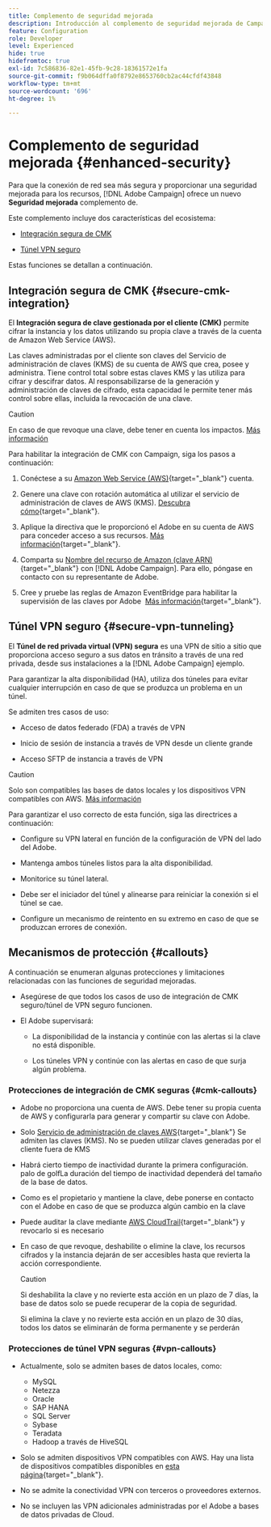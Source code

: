 ```yaml
---
title: Complemento de seguridad mejorada
description: Introducción al complemento de seguridad mejorada de Campaign
feature: Configuration
role: Developer
level: Experienced
hide: true
hidefromtoc: true
exl-id: 7c586836-82e1-45fb-9c28-18361572e1fa
source-git-commit: f9b064dffa0f8792e8653760cb2ac44cfdf43848
workflow-type: tm+mt
source-wordcount: '696'
ht-degree: 1%

---
```


# Complemento de seguridad mejorada {#enhanced-security}

Para que la conexión de red sea más segura y proporcionar una seguridad mejorada para los recursos, [!DNL Adobe Campaign] ofrece un nuevo **Seguridad mejorada** complemento de.

Este complemento incluye dos características del ecosistema:

* [Integración segura de CMK](#secure-cmk-integration)

* [Túnel VPN seguro](#secure-vpn-tunneling)

Estas funciones se detallan a continuación.

## Integración segura de CMK {#secure-cmk-integration}

El **Integración segura de clave gestionada por el cliente (CMK)** permite cifrar la instancia y los datos utilizando su propia clave a través de la cuenta de Amazon Web Service (AWS).

Las claves administradas por el cliente son claves del Servicio de administración de claves (KMS) de su cuenta de AWS que crea, posee y administra. Tiene control total sobre estas claves KMS y las utiliza para cifrar y descifrar datos. Al responsabilizarse de la generación y administración de claves de cifrado, esta capacidad le permite tener más control sobre ellas, incluida la revocación de una clave.

>[!CAUTION]
>
>En caso de que revoque una clave, debe tener en cuenta los impactos. [Más información](#cmk-callouts)

Para habilitar la integración de CMK con Campaign, siga los pasos a continuación:

1. Conéctese a su [Amazon Web Service (AWS)](https://aws.amazon.com/){target="_blank"} cuenta.

1. Genere una clave con rotación automática al utilizar el servicio de administración de claves de AWS (KMS). [Descubra cómo](https://docs.aws.amazon.com/kms/latest/developerguide/create-keys.html){target="_blank"}.

1. Aplique la directiva que le proporcionó el Adobe en su cuenta de AWS para conceder acceso a sus recursos. [Más información](https://docs.aws.amazon.com/kms/latest/developerguide/key-policy-services.html){target="_blank"}. <!--link TBC-->

1. Comparta su [Nombre del recurso de Amazon (clave ARN)](https://docs.aws.amazon.com/kms/latest/developerguide/find-cmk-id-arn.html){target="_blank"} con [!DNL Adobe Campaign]. Para ello, póngase en contacto con su representante de Adobe. <!--or Adobe transition manager?-->

1. Cree y pruebe las reglas de Amazon EventBridge para habilitar la supervisión de las claves por Adobe &#x200B; [Más información](https://docs.aws.amazon.com/eventbridge/latest/userguide/eb-rules.html){target="_blank"}.

## Túnel VPN seguro {#secure-vpn-tunneling}

El **Túnel de red privada virtual (VPN) segura** es una VPN de sitio a sitio que proporciona acceso seguro a sus datos en tránsito a través de una red privada, desde sus instalaciones a la [!DNL Adobe Campaign] ejemplo.

<!--As it connects two networks together, it is a site-to-site VPN.-->

Para garantizar la alta disponibilidad (HA), utiliza dos túneles para evitar cualquier interrupción en caso de que se produzca un problema en un túnel.

Se admiten tres casos de uso:

* Acceso de datos federado (FDA) a través de VPN<!--to access your on-premise database from the Campaign instance over VPN-->

* Inicio de sesión de instancia a través de VPN desde un cliente grande

* Acceso SFTP de instancia a través de VPN

>[!CAUTION]
>
>Solo son compatibles las bases de datos locales y los dispositivos VPN compatibles con AWS. [Más información](#vpn-callouts)

Para garantizar el uso correcto de esta función, siga las directrices a continuación:

* Configure su VPN lateral en función de la configuración de VPN del lado del Adobe.

* Mantenga ambos túneles listos para la alta disponibilidad.

* Monitorice su túnel lateral.

* Debe ser el iniciador del túnel y alinearse para reiniciar la conexión si el túnel se cae.

* Configure un mecanismo de reintento en su extremo en caso de que se produzcan errores de conexión.

## Mecanismos de protección {#callouts}

A continuación se enumeran algunas protecciones y limitaciones relacionadas con las funciones de seguridad mejoradas.

* Asegúrese de que todos los casos de uso de integración de CMK seguro/túnel de VPN seguro funcionen.

<!--* Adobe shall reach out to you or your technical team if any issue is found on your side.

* Currently, when using Enhanced security features, any communication with Adobe must be performed manually via email.-->

* El Adobe supervisará:

   * La disponibilidad de la instancia y continúe con las alertas si la clave no está disponible.

   * Los túneles VPN y continúe con las alertas en caso de que surja algún problema.

### Protecciones de integración de CMK seguras {#cmk-callouts}

* Adobe no proporciona una cuenta de AWS. Debe tener su propia cuenta de AWS y configurarla para generar y compartir su clave con Adobe.

* Solo [Servicio de administración de claves AWS](https://docs.aws.amazon.com/kms/latest/developerguide/overview.html){target="_blank"} Se admiten las claves (KMS). No se pueden utilizar claves generadas por el cliente fuera de KMS&#x200B;

* Habrá cierto tiempo de inactividad durante la primera configuración. palo de golfLa duración del tiempo de inactividad dependerá del tamaño de la base de datos.

* Como es el propietario y mantiene la clave, debe ponerse en contacto con el Adobe en caso de que se produzca algún cambio en la clave&#x200B;

* Puede auditar la clave mediante [AWS CloudTrail](https://docs.aws.amazon.com/awscloudtrail/latest/userguide/cloudtrail-user-guide.html){target="_blank"} y revocarlo si es necesario&#x200B;

* En caso de que revoque, deshabilite o elimine la clave, los recursos cifrados y la instancia dejarán de ser accesibles hasta que revierta la acción correspondiente.

  >[!CAUTION]
  >
  >Si deshabilita la clave y no revierte esta acción en un plazo de 7 días, la base de datos solo se puede recuperar de la copia de seguridad.
  >
  >Si elimina la clave y no revierte esta acción en un plazo de 30 días, todos los datos se eliminarán de forma permanente y se perderán&#x200B;

### Protecciones de túnel VPN seguras {#vpn-callouts}

* Actualmente, solo se admiten bases de datos locales, como<!--Richa to check the list with PM-->:

   * MySQL
   * Netezza 
   * Oracle 
   * SAP HANA 
   * SQL Server 
   * Sybase 
   * Teradata 
   * Hadoop a través de HiveSQL

* Solo se admiten dispositivos VPN compatibles con AWS. Hay una lista de dispositivos compatibles disponibles en [esta página](https://docs.aws.amazon.com/vpn/latest/s2svpn/your-cgw.html#example-configuration-files){target="_blank"}<!--check which list should be communicated-->.

* No se admite la conectividad VPN con terceros o proveedores externos.

* No se incluyen las VPN adicionales administradas por el Adobe a bases de datos privadas de Cloud.
